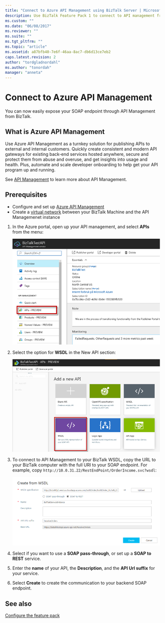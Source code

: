 ```yaml
---
title: "Connect to Azure API Management using BizTalk Server | Microsoft Docs"
description: Use BizTalk Feature Pack 1 to connect to API management from your BizTalk Server
ms.custom: ""
ms.date: "06/08/2017"
ms.reviewer: ""
ms.suite: ""
ms.tgt_pltfrm: ""
ms.topic: "article"
ms.assetid: a87bfb40-7e6f-46aa-8ac7-db6d13ce7eb2
caps.latest.revision: 2
author: "tordgladnordahl"
ms.author: "tonordah"
manager: "anneta"
---
```

# Connect to Azure API Management
You can now easily expose your SOAP endpoint through API Management from BizTalk.

## What is Azure API Management
Use Azure API Management as a turnkey solution for publishing APIs to external and internal customers. Quickly create consistent and modern API gateways for existing back-end services hosted anywhere, secure and protect them from abuse and overuse, and get insights into usage and health. Plus, automate and scale developer onboarding to help get your API program up and running. 

See [API Management](https://azure.microsoft.com/en-us/services/api-management/) to learn more about API Management.

## Prerequisites
* Configure and set up [Azure API Management](https://docs.microsoft.com/en-us/azure/api-management/api-management-get-started)
* Create a [virtual network](https://docs.microsoft.com/en-us/azure/api-management/api-management-using-with-vnet) between your BizTalk Machine and the API Managemenet instance


1. In the Azure portal, open up your API management, and select **APIs** from the menu:

	![select API for BizTalk](../core/media/select-api-for-biztalk.png)
	
2. Select the option for **WSDL** in the New API section:

	![select wsdl biztalk api](../core/media/select-wsdl-biztalk-api.png)
	
3. To connect to API Management to your BizTalk WSDL, copy the URL to your BizTalk computer with the full URI to your SOAP endpoint. For example, copy `http://10.0.31.22/RestEndPoint/OrderIncome.svc?wsdl`:

	![create API from WSDL BizTalk](../core/media/create-api-from-wsdl-biztalk.png)

4. Select if you want to use a **SOAP pass-through**, or set up a **SOAP to REST** service.
5. Enter the **name** of your API, the **Description**, and the **API Url suffix** for your service.
6. Select **Create** to create the communication to your backend SOAP endpoint.

## See also
[Configure the feature pack](configure-the-feature-pack.md)